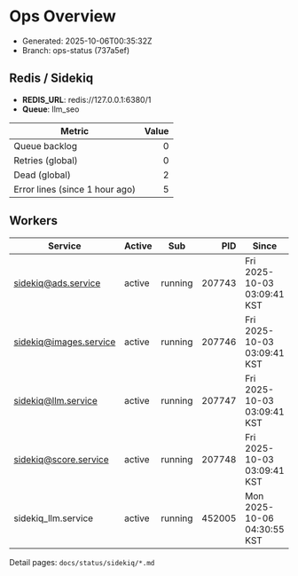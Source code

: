 # Ops Overview

- Generated: 2025-10-06T00:35:32Z
- Branch: ops-status (737a5ef)

## Redis / Sidekiq
- **REDIS_URL**: redis://127.0.0.1:6380/1
- **Queue**: llm_seo

| Metric | Value |
|---|---:|
| Queue backlog | 0 |
| Retries (global) | 0 |
| Dead (global) | 2 |
| Error lines (since 1 hour ago) | 5 |

## Workers
| Service | Active | Sub | PID | Since |
|---|---|---|---:|---|
| sidekiq@ads.service | active | running | 207743 | Fri 2025-10-03 03:09:41 KST |
| sidekiq@images.service | active | running | 207746 | Fri 2025-10-03 03:09:41 KST |
| sidekiq@llm.service | active | running | 207747 | Fri 2025-10-03 03:09:41 KST |
| sidekiq@score.service | active | running | 207748 | Fri 2025-10-03 03:09:41 KST |
| sidekiq_llm.service | active | running | 452005 | Mon 2025-10-06 04:30:55 KST |

Detail pages: `docs/status/sidekiq/*.md`
